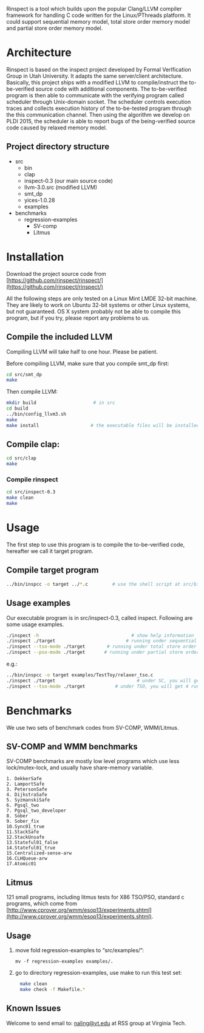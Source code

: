 Rinspect is a tool which builds upon the popular Clang/LLVM compiler framework for handling C code written for the Linux/PThreads platform. It could support sequential memory model, total store order memory model and partial store order memory model. 


# Architecture
Rinspect is based on the inspect project developed by Formal VerIfication Group in Utah University. It adapts the same server/client architecture. Basically, this project ships with a modified LLVM to compile/instruct the to-be-verified source code with additional components. The to-be-verified program is then able to communicate with the verifying program called scheduler through Unix-domain socket. The scheduler controls execution traces and collects execution history of the to-be-tested program through the this communication channel. Then using the algorithm we develop on PLDI 2015, the scheduler is able to report bugs of the being-verified source code caused by relaxed memory model.

## Project directory structure

* src
    * bin
    * clap
    * inspect-0.3 (our main source code)
    * llvm-3.0.src (modified LLVM)
    * smt_dp
    * yices-1.0.28
    * examples
* benchmarks
    * regression-examples
        * SV-comp
        * Litmus

# Installation


Download the project source code from [https://github.com/rinspect/rinspect/](https://github.com/rinspect/rinspect/)

All the following steps are only tested on a Linux Mint LMDE 32-bit machine. They are likely to work on Ubuntu 32-bit systems or other Linux systems, but not guaranteed. OS X system probably not be able to compile this program, but if you try, please report any problems to us.

## Compile the included LLVM
Compiling LLVM will take half to one hour. Please be patient.

Before compiling LLVM, make sure that you compile smt_dp first:
```sh
cd src/smt_dp
make
```

Then compile LLVM:
``` sh
mkdir build                     # in src 
cd build
../bin/config_llvm3.sh
make
make install                   # the executable files will be installed in src/install/bin
```

## Compile clap:

```sh
cd src/clap
make
```

### Compile rinspect

```sh
cd src/inspect-0.3
make clean
make
```


# Usage
The first step to use this program is to compile the to-be-verified code, hereafter we call it target program.

## Compile target program
```sh
../bin/inspcc -o target ../*.c         # use the shell script at src/bin to compile the target program
```

## Usage examples
Our executable program is in src/inspect-0.3, called inspect. Following are some usage examples.

```sh
./inspect -h                                  # show help information
./inspect ./target                          # running under sequential memory model
./inspect --tso-mode ./target        # running under total store order memory model
./inspect --pso-mode ./target       # running under partial store order memory model
```

e.g.:

```sh
../bin/inspcc -o target examples/TestToy/relaxer_tso.c
./inspect ./target                              # under SC, you will get 3 runs
./inspect --tso-mode ./target           # under TSO, you will get 4 runs
```

# Benchmarks
We use two sets of benchmark codes from SV-COMP, WMM/Litmus.

## SV-COMP and WMM benchmarks
SV-COMP benchmarks are mostly low level programs which use less lock/mutex-lock, and usually have share-memory variable.

    1. DekkerSafe 
    2. LamportSafe 
    3. PetersonSafe
    4. DijkstraSafe
    5. SyzmanskiSafe
    6. Pgsql_two
    7. Pgsql_two_developer
    8. Sober
    9. Sober_fix
    10.Sync01_true 
    11.StackSafe 
    12.StackUnsafe 
    13.Stateful01_false 
    14.Stateful01_true 
    15.Centralized-sense-arw 
    16.CLHQueue-arw	
    17.Atomic01

## Litmus
121 small programs, including litmus tests for X86 TSO/PSO, standard
c programs, which come from [http://www.cprover.org/wmm/esop13/experiments.shtml](http://www.cprover.org/wmm/esop13/experiments.shtml).




## Usage
1. move fold regression-examples to “src/examples/”:

    `mv -f regression-examples examples/.`
2. go to directory regression-examples, use make to run this test set:

```sh
     make clean
     make check -f Makefile.*
``` 



## Known Issues


Welcome to send email to: naling@vt.edu at RSS group at Virginia Tech.




